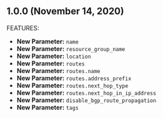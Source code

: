 ## 1.0.0 (November 14, 2020)

FEATURES:

* **New Parameter:** `name`
* **New Parameter:** `resource_group_name`
* **New Parameter:** `location`
* **New Parameter:** `routes`
* **New Parameter:** `routes.name`
* **New Parameter:** `routes.address_prefix`
* **New Parameter:** `routes.next_hop_type`
* **New Parameter:** `routes.next_hop_in_ip_address`
* **New Parameter:** `disable_bgp_route_propagation`
* **New Parameter:** `tags`
